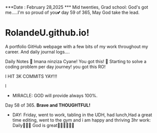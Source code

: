 ***Date : February 28,2025 *** Mid twenties, Grad school: God's got me.....I'm so proud of you💕 day 59 of 365, May God take the lead.
# RolandeU.github.io!

A portfolio GitHub webpage with a few bits of my work throughout my career. And daily journal logs....


Daily Notes
💚 Imana ninziza Cyane! You got this!
💚 Starting to solve a coding problem per day journey! you got this RO!

I HIT 3K COMMITS YAY!!!

l
- MIRACLE: GOD will provide always 100%.

Day 58 of 365. **Brave and THOUGHTFUL!** 
- DAY: Friday, went to work, tabling in the UDH, had lunch,Had a great time editing, went to the gym and i am happy and thriving
3hr work: Daily💚💚💚
God is great💚💚💚💚💚💚

